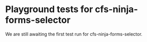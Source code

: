 # Playground tests for cfs-ninja-forms-selector
We are still awaiting the first test run for cfs-ninja-forms-selector.

